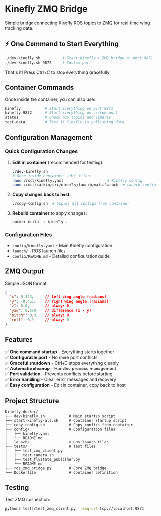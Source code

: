 # Kinefly ZMQ Bridge

Simple bridge connecting Kinefly ROS topics to ZMQ for real-time wing tracking data.

## ⚡ One Command to Start Everything

```bash
./dev-kinefly.sh          # Start Kinefly + ZMQ bridge on port 9871
./dev-kinefly.sh 9872     # Custom port
```

That's it! Press Ctrl+C to stop everything gracefully.

## Container Commands

Once inside the container, you can also use:
```bash
kinefly           # Start everything on port 9871
kinefly 9872      # Start everything on custom port
status            # Check ROS topics and cameras  
test-data         # Test if Kinefly is publishing data
```

## Configuration Management

### Quick Configuration Changes
1. **Edit in container** (recommended for testing):
   ```bash
   ./dev-kinefly.sh
   # Once inside container, edit files:
   nano /root/kinefly.yaml                    # Kinefly config
   nano /root/catkin/src/Kinefly/launch/main.launch  # Launch config
   ```

2. **Copy changes back to host**:
   ```bash
   ./copy-config.sh  # Copies all configs from container
   ```

3. **Rebuild container** to apply changes:
   ```bash
   docker build -t kinefly .
   ```

### Configuration Files
- `config/kinefly.yaml` - Main Kinefly configuration
- `launch/` - ROS launch files
- `config/README.md` - Detailed configuration guide

## ZMQ Output

Simple JSON format:
```json
{
  "x": 0.123,     // left wing angle (radians)
  "y": -0.456,    // right wing angle (radians) 
  "z": 0.0,       // always 0
  "yaw": 0.579,   // difference (x - y)
  "pitch": 0.0,   // always 0
  "roll": 0.0     // always 0
}
```

## Features

✅ **One command startup** - Everything starts together  
✅ **Configurable port** - No more port conflicts  
✅ **Graceful shutdown** - Ctrl+C stops everything cleanly  
✅ **Automatic cleanup** - Handles process management  
✅ **Port validation** - Prevents conflicts before starting  
✅ **Error handling** - Clear error messages and recovery  
✅ **Easy configuration** - Edit in container, copy back to host

## Project Structure

```
Kinefly_docker/
├── dev-kinefly.sh           # Main startup script
├── start-kinefly-all.sh     # Container startup script
├── copy-config.sh           # Copy configs from container
├── config/                  # Configuration files
│   ├── kinefly.yaml
│   └── README.md
├── launch/                  # ROS launch files
├── tests/                   # Test files
│   ├── test_zmq_client.py
│   ├── test_camera.sh
│   ├── test_flystate_publisher.py
│   └── README.md
├── ros_zmq_bridge.py        # Core ZMQ bridge
└── Dockerfile               # Container definition
```

## Testing

Test ZMQ connection:
```bash
python3 tests/test_zmq_client.py --zmq-url tcp://localhost:9871
```